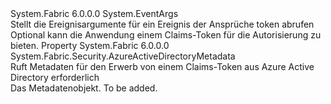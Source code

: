 <Type Name="FabricClient+ClaimsRetrievalEventArgs" FullName="System.Fabric.FabricClient+ClaimsRetrievalEventArgs">
  <TypeSignature Language="C#" Value="public class FabricClient.ClaimsRetrievalEventArgs : EventArgs" />
  <TypeSignature Language="ILAsm" Value=".class nested public auto ansi beforefieldinit FabricClient/ClaimsRetrievalEventArgs extends System.EventArgs" />
  <TypeSignature Language="DocId" Value="T:System.Fabric.FabricClient.ClaimsRetrievalEventArgs" />
  <TypeSignature Language="VB.NET" Value="Public Class FabricClient.ClaimsRetrievalEventArgs&#xA;Inherits EventArgs" />
  <TypeSignature Language="F#" Value="type FabricClient.ClaimsRetrievalEventArgs = class&#xA;    inherit EventArgs" />
  <AssemblyInfo>
    <AssemblyName>System.Fabric</AssemblyName>
    <AssemblyVersion>6.0.0.0</AssemblyVersion>
  </AssemblyInfo>
  <Base>
    <BaseTypeName>System.EventArgs</BaseTypeName>
  </Base>
  <Interfaces />
  <Docs>
    <summary>
            Stellt die Ereignisargumente für ein Ereignis der Ansprüche token abrufen
            </summary>
    <remarks>Optional kann die Anwendung einem Claims-Token für die Autorisierung zu bieten.</remarks>
  </Docs>
  <Members>
    <Member MemberName="AzureActiveDirectoryMetadata">
      <MemberSignature Language="C#" Value="public System.Fabric.Security.AzureActiveDirectoryMetadata AzureActiveDirectoryMetadata { get; }" />
      <MemberSignature Language="ILAsm" Value=".property instance class System.Fabric.Security.AzureActiveDirectoryMetadata AzureActiveDirectoryMetadata" />
      <MemberSignature Language="DocId" Value="P:System.Fabric.FabricClient.ClaimsRetrievalEventArgs.AzureActiveDirectoryMetadata" />
      <MemberSignature Language="VB.NET" Value="Public ReadOnly Property AzureActiveDirectoryMetadata As AzureActiveDirectoryMetadata" />
      <MemberSignature Language="F#" Value="member this.AzureActiveDirectoryMetadata : System.Fabric.Security.AzureActiveDirectoryMetadata" Usage="System.Fabric.FabricClient.ClaimsRetrievalEventArgs.AzureActiveDirectoryMetadata" />
      <MemberType>Property</MemberType>
      <AssemblyInfo>
        <AssemblyName>System.Fabric</AssemblyName>
        <AssemblyVersion>6.0.0.0</AssemblyVersion>
      </AssemblyInfo>
      <ReturnValue>
        <ReturnType>System.Fabric.Security.AzureActiveDirectoryMetadata</ReturnType>
      </ReturnValue>
      <Docs>
        <summary>
            Ruft Metadaten für den Erwerb von einem Claims-Token aus Azure Active Directory erforderlich
            </summary>
        <value>Das Metadatenobjekt.</value>
        <remarks>To be added.</remarks>
      </Docs>
    </Member>
  </Members>
</Type>